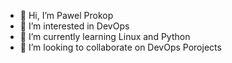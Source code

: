 - 👋 Hi, I’m Pawel Prokop
- 👀 I’m interested in DevOps
- 🌱 I’m currently learning Linux and Python
- 💞️ I’m looking to collaborate on DevOps Porojects


<!---
ProkopPawel/ProkopPawel is a ✨ special ✨ repository because its `README.md` (this file) appears on your GitHub profile.
You can click the Preview link to take a look at your changes.
--->
